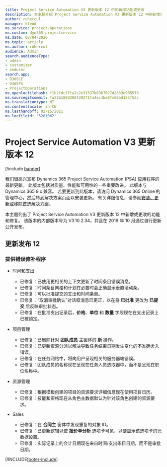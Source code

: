 ```yaml
---
title: Project Service Automation V3 更新版本 12 中的新增功能或更改
description: 本主题介绍 Project Service Automation V3 更新版本 12 中的新增功能。
author: ruhercul
manager: kfend
ms.service: project-operations
ms.custom: dyn365-projectservice
ms.date: 02/04/2020
ms.topic: article
ms.author: ruhercul
audience: Admin
search.audienceType:
- admin
- customizer
- enduser
search.app:
- D365CE
- D365PS
- ProjectOperations
ms.openlocfilehash: f1b2fdc37fa2c2e31537b89b7027d2833e905578
ms.sourcegitcommit: fa32b1893286f20271fa4ec4be8fc68bd135f53c
ms.translationtype: HT
ms.contentlocale: zh-CN
ms.lasthandoff: 02/15/2021
ms.locfileid: "5281062"
---
```

# <a name="project-service-automation-update-release-12-v3"></a>Project Service Automation V3 更新版本 12

[!include [banner](../includes/psa-now-project-operations.md)]

我们很高兴宣布 Dynamics 365 Project Service Automation (PSA) 应用程序的最新更新。 此版本包括对质量、性能和可用性的一些重要改进。 此版本与 Dynamics 365 9.x 兼容。 若要更新到此版本，请访问 Dynamics 365 Online 的管理中心，然后转到解决方案页面以安装更新。 有关详细信息，请参阅[安装、更新或移除首选解决方案](https://docs.microsoft.com/power-platform/admin/install-remove-preferred-solution)。

本主题列出了 Project Service Automation V3 更新版本 12 中新增或更改的功能和修复。 该版本的内部版本号为 V3.10.2.34，并且在 2019 年 10 月通过自行更新公开发布。

## <a name="update-release-12"></a>更新发布 12

### <a name="bug-fixes"></a>提供错误修补程序

- 时间和支出

    - 已修复：已使用更相关的上下文更新了时间条目错误消息。
    - 已修复：时间条目网格和计划在必要时会正确显示垂直滚动条。
    - 已修复：可以批准提交的支出和时间条目。
    - 已修复：“取消审批确认”对话框消息已更正，以在将 **已批准** 更改为 **已提交** 后反映审批状态。
    - 已修复：在批准支出记录后，**价格**、**单位** 和 **数量** 字段现在在支出记录上已被锁定。

- 项目管理

    - 已修复：已删除针对 **团队成员** 主窗体的 **新** 操作。
    - 已修复：已更新资源分派以解决导致任务结束日期发生变化的不准确舍入错误。
    - 已修复：在任务网格中，将向用户呈现相关的服务器端错误。
    - 已修复：团队成员的名称现在呈现在任务人员选取器中，而不是呈现在职位名称中。

- 资源管理

    - 已修复：根据模板创建的项目的资源要求详细信息现在使用项目日历。
    - 已修复：技能和资格现在从角色主数据默认为针对该角色创建的资源要求。

- Sales

    - 已修复：在 **合同主** 窗体中发现重复的对象 ID。
    - 已修复：已更新逻辑以使 **报价单分析** 选项卡可见，以便显示该选项卡的元数据设置。
    - 已修复：实际记录上的会计日期现在来自时间/支出条目日期，而不是审批日期。


[!INCLUDE[footer-include](../includes/footer-banner.md)]